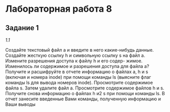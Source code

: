 # Лабораторная работа 8

## Задание 1

*1.1*


Создайте текстовый файл a и введите в него какие-нибудь данные. Создайте жесткую
ссылку h и символьную ссылку s на файл a. Измените разрешения доступа к файлу h и его содер-
жимое. Изменилось ли содержимое и разрешения доступа для файла a? Получите и расшифруйте
в отчете информацию о файлах a, h и s (включая и номера inode) при помощи команды ls
(выясните флаг команды ls для вывода номеров inode). Просмотрите содержимое файла s. Затем
удалите файл a. Просмотрите содержимое файлов h и s. Получите снова информацию о файлах h и2
s при помощи команды ls. В отчет занесите введенные Вами команды, полученную информацию
и Ваши выводы



